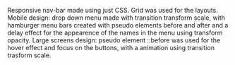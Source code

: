 Responsive nav-bar made using just CSS. 
Grid was used for the layouts.
Mobile design: drop down menu made with transition transform scale, with hamburger menu bars created with pseudo elements before and after and a delay effect for the appearence of the names in the menu using transform opacity. 
Large screens design: pseudo element ::before was used for the hover effect and focus on the buttons, with a animation using transition trasform scale.

